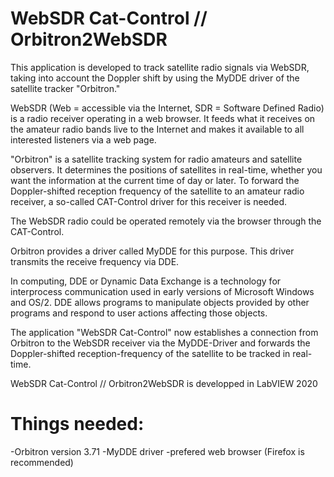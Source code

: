 # WebSDR Cat-Control // Orbitron2WebSDR
This application is developed to track satellite radio signals via WebSDR, taking into account the Doppler shift by using the MyDDE driver of the satellite tracker "Orbitron." 

WebSDR (Web = accessible via the Internet, SDR = Software Defined Radio) is a radio receiver operating in a web browser. It feeds what it receives on the amateur radio bands live to the Internet and makes it available to all interested listeners via a web page.

"Orbitron" is a satellite tracking system for radio amateurs and satellite observers. It determines the positions of satellites in real-time, whether you want the information at the current time of day or later. To forward the Doppler-shifted reception frequency of the satellite to an amateur radio receiver, a so-called CAT-Control driver for this receiver is needed. 

The WebSDR radio could be operated remotely via the browser through the CAT-Control.

Orbitron provides a driver called MyDDE for this purpose. This driver transmits the receive frequency via DDE.

In computing, DDE or Dynamic Data Exchange is a technology for interprocess communication used in early versions of Microsoft Windows and OS/2. DDE allows programs to manipulate objects provided by other programs and respond to user actions affecting those objects.

The application "WebSDR Cat-Control" now establishes a connection from Orbitron to the WebSDR receiver via the MyDDE-Driver and forwards the Doppler-shifted reception-frequency of the satellite to be tracked in real-time.

WebSDR Cat-Control // Orbitron2WebSDR is developped in LabVIEW 2020

# Things needed:
-Orbitron version 3.71
-MyDDE driver
-prefered web browser (Firefox is recommended)
